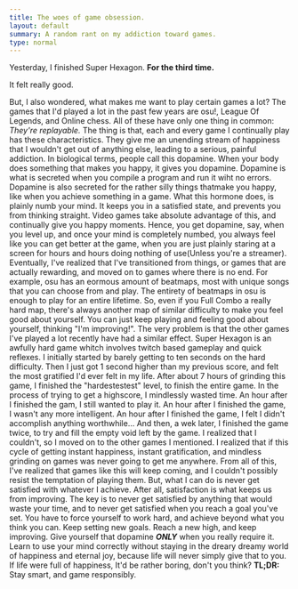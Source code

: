 ```yaml
---
title: The woes of game obsession.
layout: default
summary: A random rant on my addiction toward games.
type: normal
---
```


Yesterday, I finished Super Hexagon. **For the third time.**

It felt really good.

But, I also wondered, what makes me want to play certain games a lot?
The games that I'd played a lot in the past few years are osu!, League Of Legends, and Online chess.
All of these have only one thing in common: *They're replayable.*
The thing is that, each and every game I continually play has these characteristics. They give me an unending stream of happiness that I wouldn't get out of anything else, leading to a serious, painful addiction.
In biological terms, people call this dopamine. When your body does something that makes you happy, it gives you dopamine. Dopamine is what is secreted when you compile a program and run it wiht no errors. Dopamine is also secreted for the rather silly things thatmake you happy, like when you achieve something in a game. What this hormone does, is  plainly numb your mind. It keeps you in a satisfied state, and prevents you from thinking straight.
Video games take absolute advantage of this, and continually give you happy moments. Hence, you get dopamine, say, when you level up, and once your mind is completely numbed, you always feel like you can get better at the game, when you are just plainly staring at a screen for hours and hours doing nothing of use(Unless you're a streamer).
Eventually, I've realized that I've transitioned from things, or games that are actually rewarding, and moved on to games where there is no end. For example, osu has an eormous amount of beatmaps, most with unique songs that you can choose from and play. The entirety of beatmaps in osu is enough to play for an entire lifetime. So, even if you Full Combo a really hard map, there's always another map of similar difficulty to make you feel good about yourself. You can just keep playing and feeling good about yourself, thinking "I'm improving!".
The very problem is that the other games I've played a lot recently have had a similar effect. Super Hexagon is an awfully hard game whitch involves twitch based gameplay and quick reflexes. I initially started by barely getting to ten seconds on the hard difficulty. Then I just got 1 second higher than my previous score, and felt the most gratified I'd ever felt in my life. After about 7 hours of grinding this game, I finished the "hardestestest" level, to finish the entire game. In the process of trying to get a highscore, I mindlessly wasted time.
An hour after I finished the gam, I still wanted to play it.
An hour after I finished the game, I wasn't any more intelligent.
An hour after I finished the game, I felt I didn't accomplish anything worthwhile...
And then, a wek later, I finished the game twice, to try and fill the empty void left by the game.
I realized that I couldn't, so I moved on to the other games I mentioned.
I realized that if this cycle of getting instant happiness, instant gratification, and mindless grinding on games was never going to get me anywhere.
From all of this, I've realized that games like this will keep coming, and I couldn't possibly resist the temptation of playing them. But, what I can do is never get satisfied with whatever I achieve. After all, satisfaction is what keeps us from improving.
The key is to never get satisfied by anything that would waste your time, and to never get satisfied when you reach a goal you've set. You have to force yourself to work hard, and achieve beyond what you think you can.
Keep setting new goals. Reach a new high, and keep improving. Give yourself that dopamine ***ONLY*** when you really require it. Learn to use your mind correctly without staying in the dreary dreamy world of happiness and eternal joy, because life will never simply give that to you.
If life were full of happiness, It'd be rather boring, don't you think?
**TL;DR:** Stay smart, and game responsibly.

